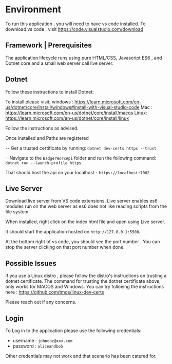 # Environment 

To run this application , you will need to have vs code installed.
To download vs code , visit https://code.visualstudio.com/download

## Framework | Prerequisites
The application lifecycle runs using pure HTML/CSS, Javascript ES6 , and Dotnet core and a small web server call live server.

## Dotnet
Follow these instructions to install Dotnet:

To install please visit;
windows : https://learn.microsoft.com/en-us/dotnet/core/install/windows#install-with-visual-studio-code 
Mac : https://learn.microsoft.com/en-us/dotnet/core/install/macos
Linux: https://learn.microsoft.com/en-us/dotnet/core/install/linux

Follow the instructions as advised.

Once installed and Paths are registered

-- Get a trusted certificate by running:
`dotnet dev-certs https --trust`

--Navigate to the `BadgerWorxApi` folder and run the following command: 
`dotnet run --launch-profile https`

That should host the api on your localhost - `https://localhost:7082`

## Live Server
Download live server from VS code extensions.
Live server enables es6 modules run on the web server as es6 does not like reading scripts from the file system

When installed, right click on the index html file and open using Live server.

It should start the application hosted on `http://127.0.0.1:5500`.

At the bottom right of vs code, you should see the port number . You can stop the server clicking on that port number when done.

## Possible Issues

If you use a Linux distro , please follow the distro's instructions on trusting a dotnet certificate. The command for trusting the dotnet certificate above, only works for MACOS and Windows. You can try folloeing the instructions here : https://github.com/tmds/linux-dev-certs


Please reach out if any concerns.

## Login
To Log in to the application please use the following credentials:

- username : `johndoe@xxx.com`
- password : `aliceandbob`

Other credentials may not work and that scenario has been catered for.

